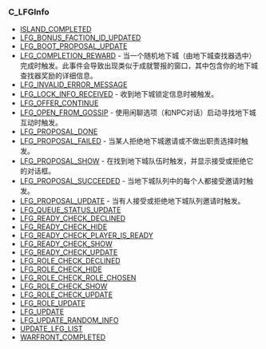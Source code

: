 ### C\_LFGInfo

* [ISLAND\_COMPLETED](https://wow.gamepedia.com/ISLAND_COMPLETED)
* [LFG\_BONUS\_FACTION\_ID\_UPDATED](https://wow.gamepedia.com/LFG_BONUS_FACTION_ID_UPDATED) 
* [LFG\_BOOT\_PROPOSAL\_UPDATE](https://wow.gamepedia.com/LFG_BOOT_PROPOSAL_UPDATE)
* [LFG\_COMPLETION\_REWARD](https://wow.gamepedia.com/LFG_COMPLETION_REWARD) - 当一个随机地下城（由地下城查找器选中）完成时触发。此事件会导致出现类似于成就警报的窗口，其中包含你的地下城查找器奖励的详细信息。
* [LFG\_INVALID\_ERROR\_MESSAGE](https://wow.gamepedia.com/LFG_INVALID_ERROR_MESSAGE)
* [LFG\_LOCK\_INFO\_RECEIVED](https://wow.gamepedia.com/LFG_LOCK_INFO_RECEIVED) - 收到地下城锁定信息时被触发。
* [LFG\_OFFER\_CONTINUE](https://wow.gamepedia.com/LFG_OFFER_CONTINUE)
* [LFG\_OPEN\_FROM\_GOSSIP](https://wow.gamepedia.com/LFG_OPEN_FROM_GOSSIP) - 使用闲聊选项（和NPC对话）启动寻找地下城互动时触发。
* [LFG\_PROPOSAL\_DONE](https://wow.gamepedia.com/LFG_PROPOSAL_DONE)
* [LFG\_PROPOSAL\_FAILED](https://wow.gamepedia.com/LFG_PROPOSAL_FAILED) - 当某人拒绝地下城邀请或不做出职责选择时触发。
* [LFG\_PROPOSAL\_SHOW](https://wow.gamepedia.com/LFG_PROPOSAL_SHOW) - 在找到地下城队伍时触发，并显示接受或拒绝它的对话框。
* [LFG\_PROPOSAL\_SUCCEEDED](https://wow.gamepedia.com/LFG_PROPOSAL_SUCCEEDED) - 当地下城队列中的每个人都接受邀请时触发。
* [LFG\_PROPOSAL\_UPDATE](https://wow.gamepedia.com/LFG_PROPOSAL_UPDATE) - 当有人接受或拒绝地下城队列邀请时触发。
* [LFG\_QUEUE\_STATUS\_UPDATE](https://wow.gamepedia.com/LFG_QUEUE_STATUS_UPDATE)
* [LFG\_READY\_CHECK\_DECLINED](https://wow.gamepedia.com/LFG_READY_CHECK_DECLINED)
* [LFG\_READY\_CHECK\_HIDE](https://wow.gamepedia.com/LFG_READY_CHECK_HIDE)
* [LFG\_READY\_CHECK\_PLAYER\_IS\_READY](https://wow.gamepedia.com/LFG_READY_CHECK_PLAYER_IS_READY)
* [LFG\_READY\_CHECK\_SHOW](https://wow.gamepedia.com/LFG_READY_CHECK_SHOW)
* [LFG\_READY\_CHECK\_UPDATE](https://wow.gamepedia.com/LFG_READY_CHECK_UPDATE)
* [LFG\_ROLE\_CHECK\_DECLINED](https://wow.gamepedia.com/LFG_ROLE_CHECK_DECLINED)
* [LFG\_ROLE\_CHECK\_HIDE](https://wow.gamepedia.com/LFG_ROLE_CHECK_HIDE)
* [LFG\_ROLE\_CHECK\_ROLE\_CHOSEN](https://wow.gamepedia.com/LFG_ROLE_CHECK_ROLE_CHOSEN)
* [LFG\_ROLE\_CHECK\_SHOW](https://wow.gamepedia.com/LFG_ROLE_CHECK_SHOW)
* [LFG\_ROLE\_CHECK\_UPDATE](https://wow.gamepedia.com/LFG_ROLE_CHECK_UPDATE)
* [LFG\_ROLE\_UPDATE](https://wow.gamepedia.com/LFG_ROLE_UPDATE)
* [LFG\_UPDATE](https://wow.gamepedia.com/LFG_UPDATE)
* [LFG\_UPDATE\_RANDOM\_INFO](https://wow.gamepedia.com/LFG_UPDATE_RANDOM_INFO)
* [UPDATE\_LFG\_LIST](https://wow.gamepedia.com/UPDATE_LFG_LIST)
* [WARFRONT\_COMPLETED](https://wow.gamepedia.com/WARFRONT_COMPLETED)




